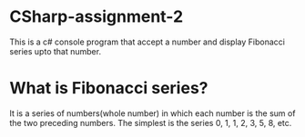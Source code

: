 # CSharp-assignment-2
This is a c# console program that accept a number and display Fibonacci series upto that number.
# What is Fibonacci series?
It is a series of numbers(whole number) in which each number is the sum of the two preceding numbers. The simplest is the series 0, 1, 1, 2, 3, 5, 8, etc.
